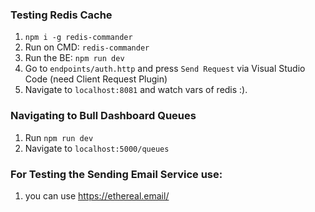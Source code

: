 ### Testing Redis Cache

1. `npm i -g redis-commander`
2. Run on CMD: `redis-commander`
3. Run the BE: `npm run dev`
4. Go to `endpoints/auth.http` and press `Send Request` via Visual Studio Code (need Client Request Plugin)
5. Navigate to `localhost:8081` and watch vars of redis :).

### Navigating to Bull Dashboard Queues

1. Run `npm run dev`
2. Navigate to `localhost:5000/queues`

### For Testing the Sending Email Service use:

1. you can use <a>https://ethereal.email/